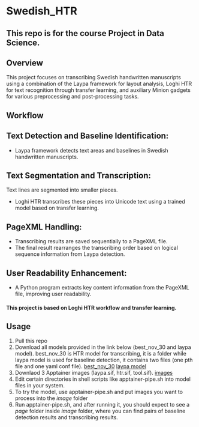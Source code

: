 # Swedish_HTR

## This repo is for the course Project in Data Science.

## Overview

This project focuses on transcribing Swedish handwritten manuscripts using a combination of the Laypa framework for layout analysis, Loghi HTR for text recognition through transfer learning, and auxiliary Minion gadgets for various preprocessing and post-processing tasks.

## Workflow

## Text Detection and Baseline Identification:
* Laypa framework detects text areas and baselines in Swedish handwritten manuscripts.
## Text Segmentation and Transcription:
Text lines are segmented into smaller pieces.
* Loghi HTR transcribes these pieces into Unicode text using a trained model based on transfer learning.
## PageXML Handling:
* Transcribing results are saved sequentially to a PageXML file.
* The final result rearranges the transcribing order based on logical sequence information from Laypa detection.
## User Readability Enhancement:
* A Python program extracts key content information from the PageXML file, improving user readability.

#### This project is based on Loghi HTR workflow and transfer learning.
## Usage
1. Pull this repo
2. Download all models provided in the link below (best_nov_30 and laypa model). best_nov_30 is HTR model for transcribing, it is a folder while laypa model is used for baseline detection, it contains two files (one pth file and one yaml conf file).
[best_nov_30](https://1drv.ms/f/s!AhLc1l9ln_UugvBxsrxiS2OCpx5f3w?e=NjdVju)
[laypa model](https://1drv.ms/f/s!AhLc1l9ln_UugvEF1UOXzfOyDoWtwA?e=CjMQWx)
3. Downlaod 3 Apptainer images (laypa.sif, htr.sif, tool.sif).
[images](https://1drv.ms/f/s!AhLc1l9ln_UugvEGg39WPvRkaehvdg?e=lnt6hl)
4. Edit certain directories in shell scripts like apptainer-pipe.sh into model files in your system.
5. To try the model, use apptainer-pipe.sh and put images you want to process into the *image* folder
6. Run apptainer-pipe.sh, and after running it, you should expect to see a *page* folder inside *image* folder, where you can find pairs of baseline detection results and transcribing results.
